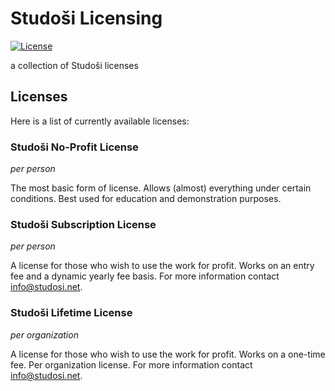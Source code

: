 # Studoši Licensing
[![License](https://img.shields.io/badge/License-Apache%202.0-blue.svg)](https://opensource.org/licenses/Apache-2.0)

a collection of Studoši licenses

## Licenses

Here is a list of currently available licenses:

### Studoši No-Profit License
*per person*

The most basic form of license. Allows (almost) everything under certain conditions. Best used for education and demonstration purposes.

### Studoši Subscription License
*per person*

A license for those who wish to use the work for profit. Works on an entry fee and a dynamic yearly fee basis. For more information contact [info@studosi.net](mailto:info@studosi.net).

### Studoši Lifetime License
*per organization*

A license for those who wish to use the work for profit. Works on a one-time fee. Per organization license. For more information contact [info@studosi.net](mailto:info@studosi.net).
